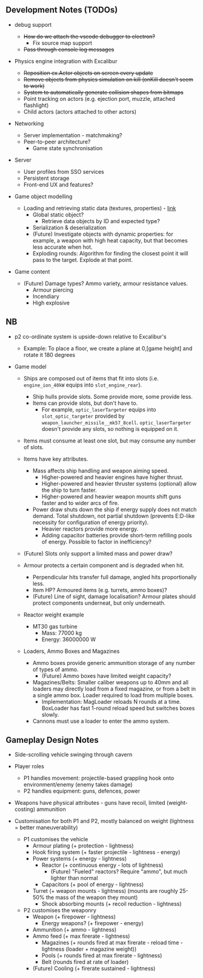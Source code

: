 ## Development Notes (TODOs)

- debug support
  - <del>How do we attach the vscode debugger to electron?</del>
    - Fix source map support
  - <del>Pass through console log messages</del>

- Physics engine integration with Excalibur
  - <del>Reposition ex.Actor objects on screen every update</del>
  - <del>Remove objects from physics simulation on kill (onKill doesn't seem to work)</del>
  - <del>System to automatically generate collision shapes from bitmaps</del>  
  - Point tracking on actors (e.g. ejection port, muzzle, attached flashlight)
  - Child actors (actors attached to other actors)
  
- Networking
  - Server implementation - matchmaking?
  - Peer-to-peer architecture?
    - Game state synchronisation
    
- Server
  - User profiles from SSO services
  - Persistent storage
  - Front-end UX and features?

- Game object modelling
  - Loading and retrieving static data (textures, properties) - [link](http://excaliburjs.com/docs/api/v0.8.0/classes/ex.resource.html)
    - Global static object?
      - Retrieve data objects by ID and expected type?
    - Serialization & deserialization
    - (Future) Investigate objects with dynamic properties: for example, a weapon with high heat capacity, but that becomes less accurate when hot.
    - Exploding rounds: Algorithm for finding the closest point it will pass to the target. Explode at that point.

- Game content
  - (Future) Damage types? Ammo variety, armour resistance values.
    - Armour piercing
    - Incendiary
    - High explosive


  
## NB

- p2 co-ordinate system is upside-down relative to Excalibur's
  - Example: To place a floor, we create a plane at 0,[game height] and rotate it 180 degrees

- Game model
  - Ships are composed out of items that fit into slots (i.e. `engine_ion_40kW` equips into `slot_engine_rear`).
    - Ship hulls provide slots. Some provide more, some provide less.
    - Items can provide slots, but don't have to. 
      - For example, `optic_laserTargeter` equips into `slot_optic_targeter` provided by `weapon_launcher_missile__mk57_8cell`. `optic_laserTargeter` doesn't provide any slots, so nothing is equipped on it.
  - Items must consume at least one slot, but may consume any number of slots.
  - Items have key attributes. 
    - Mass affects ship handling and weapon aiming speed.
      - Higher-powered and heavier engines have higher thrust.
      - Higher-powered and heavier thruster systems (optional) allow the ship to turn faster.
      - Higher-powered and heavier weapon mounts shift guns faster and to wider arcs of fire.
    - Power draw shuts down the ship if energy supply does not match demand. Total shutdown, not partial shutdown (prevents E:D-like necessity for configuration of energy priority).
      - Heavier reactors provide more energy.
      - Adding capacitor batteries provide short-term refilling pools of energy. Possible to factor in inefficiency?
  - (Future) Slots only support a limited mass and power draw?
  - Armour protects a certain component and is degraded when hit. 
    - Perpendicular hits transfer full damage, angled hits proportionally less.
    - Item HP? Armoured items (e.g. turrets, ammo boxes)?
    - (Future) Line of sight, damage localisation? Armour plates should protect components underneat, but only underneath.

  - Reactor weight example
    - MT30 gas turbine
      - Mass: 77000 kg
      - Energy: 36000000 W

  - Loaders, Ammo Boxes and Magazines
    - Ammo boxes provide generic ammunition storage of any number of types of ammo.
      - (Future) Ammo boxes have limited weight capacity?
    - Magazines/Belts: Smaller caliber weapons up to 40mm and all loaders may directly load from a fixed magazine, or from a belt in a single ammo box. Loader required to load from multiple boxes.
      - Implementation: MagLoader reloads N rounds at a time. BoxLoader has fast 1-round reload speed but switches boxes slowly.
    - Cannons must use a loader to enter the ammo system.


## Gameplay Design Notes

- Side-scrolling vehicle swinging through cavern 
- Player roles
  - P1 handles movement: projectile-based grappling hook onto environment/enemy (enemy takes damage)
  - P2 handles equipment: guns, defences, power

- Weapons have physical attributes - guns have recoil, limited (weight-costing) ammunition
- Customisation for both P1 and P2, mostly balanced on weight (lightness = better maneuverability)
  - P1 customises the vehicle
    - Armour plating (+ protection - lightness)
    - Hook firing system (+ faster projectile - lightness - energy)
    - Power systems (+ energy - lightness)
      - Reactor (+ continuous energy - lots of lightness)
         - (Future) "Fueled" reactors? Require "ammo", but much lighter than normal
      - Capacitors (+ pool of energy - lightness)
    - Turret (+ weapon mounts - lightness) (mounts are roughly 25-50% the mass of the weapon they mount)
        - Shock absorbing mounts (+ recoil reduction - lightness)
  - P2 customises the weaponry
    - Weapon (+ firepower - lightness)
      - Energy weapons? (+ firepower - energy)
    - Ammunition (+ ammo - lightness)
    - Ammo feed (+ max firerate - lightness)
      - Magazines (+ rounds fired at max firerate - reload time - lightness (loader + magazine weight))
      - Pools (+ rounds fired at max firerate - lightness)
      - Belt (rounds fired at rate of loader)
    - (Future) Cooling (+ firerate sustained - lightness)
